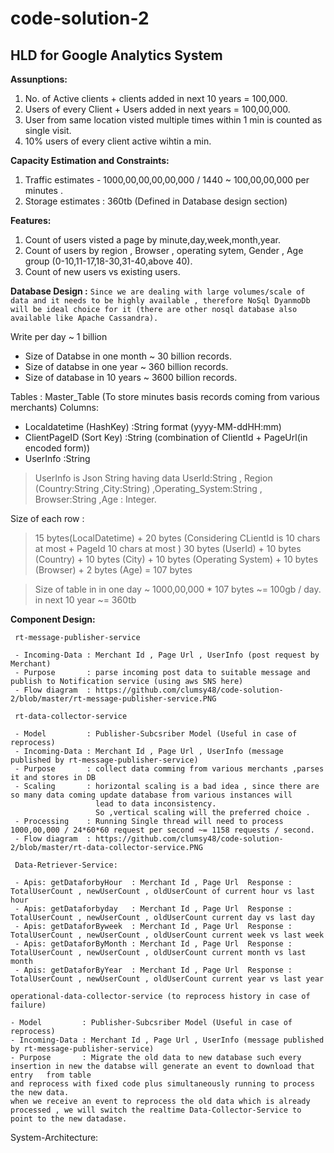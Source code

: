 # code-solution-2
## HLD for Google Analytics System

**Assunptions:**
1) No. of Active clients + clients added in next 10 years = 100,000.
2) Users of every Client + Users added in next years = 100,00,000.
3) User from same location visted multiple times within 1 min is counted as single visit.
4) 10% users of every client active wihtin a min.

**Capacity Estimation and Constraints:**
1) Traffic estimates - 1000,00,00,00,00,000 / 1440 ~ 100,00,00,000 per minutes .
2) Storage estimates : 360tb (Defined in Database design section)

**Features:**
1) Count of users visted a page by minute,day,week,month,year.
2) Count of users by region , Browser , operating sytem, Gender , Age group (0-10,11-17,18-30,31-40,above 40).
3) Count of new users vs existing users.

**Database Design :**
`Since we are dealing with large volumes/scale of data and it needs to be highly available , therefore NoSql DyanmoDb will be ideal
choice for it (there are other nosql database also available like Apache Cassandra).`

Write per day ~ 1 billion

- Size of Databse in one month ~ 30 billion records.
- Size of databse in one year ~ 360 billion records.
- Size of database in 10 years ~ 3600 billion records.

Tables :
Master_Table  (To store minutes basis records coming from various merchants) 
Columns: 
- Localdatetime (HashKey) :String  format (yyyy-MM-ddHH:mm)
- ClientPageID (Sort Key) :String (combination of ClientId + PageUrl(in encoded form))
- UserInfo :String

> UserInfo is Json String having data
> UserId:String , Region (Country:String ,City:String) ,Operating_System:String , Browser:String ,Age : Integer.

Size of each row :
> 15 bytes(LocalDatetime) + 20 bytes (Considering CLientId is 10 chars at most + PageId 10 chars at most ) 
> 30 bytes (UserId) + 10 bytes (Country) + 10 bytes (City) + 10 bytes (Operating System) + 10 bytes (Browser) + 2 bytes (Age) = 107 bytes

> Size of table in in one day ~ 1000,00,000 * 107 bytes ~= 100gb / day.
> in next 10 year ~= 360tb

**Component Design:**

     rt-message-publisher-service
     
     - Incoming-Data : Merchant Id , Page Url , UserInfo (post request by Merchant)
     - Purpose       : parse incoming post data to suitable message and publish to Notification service (using aws SNS here)
     - Flow diagram  : https://github.com/clumsy48/code-solution-2/blob/master/rt-message-publisher-service.PNG
     
     rt-data-collector-service
     
     - Model         : Publisher-Subcsriber Model (Useful in case of reprocess)
     - Incoming-Data : Merchant Id , Page Url , UserInfo (message published by rt-message-publisher-service)
     - Purpose       : collect data comming from various merchants ,parses it and stores in DB
     - Scaling       : horizontal scaling is a bad idea , since there are so many data coming update database from various instances will
                       lead to data inconsistency.
                       So ,vertical scaling will the preferred choice .
     - Processing    : Running Single thread will need to process  1000,00,000 / 24*60*60 request per second ~= 1158 requests / second.                 
     - Flow diagram  : https://github.com/clumsy48/code-solution-2/blob/master/rt-data-collector-service.PNG
     
     Data-Retriever-Service:
     
     - Apis: getDataforbyHour  : Merchant Id , Page Url  Response : TotalUserCount , newUserCount , oldUserCount of current hour vs last hour
     - Apis: getDataforbyday   : Merchant Id , Page Url  Response : TotalUserCount , newUserCount , oldUserCount current day vs last day
     - Apis: getDataforByweek  : Merchant Id , Page Url  Response : TotalUserCount , newUserCount , oldUserCount current week vs last week
     - Apis: getDataforByMonth : Merchant Id , Page Url  Response : TotalUserCount , newUserCount , oldUserCount current month vs last month
     - Apis: getDataforByYear  : Merchant Id , Page Url  Response : TotalUserCount , newUserCount , oldUserCount current year vs last year
    
    operational-data-collector-service (to reprocess history in case of failure)
    
    - Model         : Publisher-Subcsriber Model (Useful in case of reprocess)
    - Incoming-Data : Merchant Id , Page Url , UserInfo (message published by rt-message-publisher-service)
    - Purpose       : Migrate the old data to new database such every insertion in new the databse will generate an event to download that entry   from table 
    and reprocess with fixed code plus simultaneously running to process the new data.
    when we receive an event to reprocess the old data which is already processed , we will switch the realtime Data-Collector-Service to 
    point to the new datadase.
   
System-Architecture:




